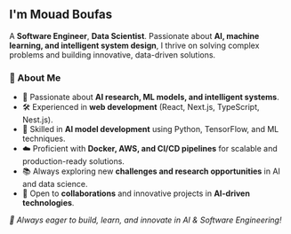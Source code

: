 ## I'm Mouad Boufas
A **Software Engineer**, **Data Scientist**. Passionate about **AI, machine learning, and intelligent system design**, I thrive on solving complex problems and building innovative, data-driven solutions.

### 🚀 About Me
- 🔬 Passionate about **AI research, ML models, and intelligent systems**.
- 🛠️ Experienced in **web development** (React, Next.js, TypeScript, Nest.js).
- 🤖 Skilled in **AI model development** using Python, TensorFlow, and ML techniques.
- ☁️ Proficient with **Docker, AWS, and CI/CD pipelines** for scalable and production-ready solutions.
- 📚 Always exploring new **challenges and research opportunities** in AI and data science.
- 🤝 Open to **collaborations** and innovative projects in **AI-driven technologies**.

_🚀 Always eager to build, learn, and innovate in AI & Software Engineering!_

